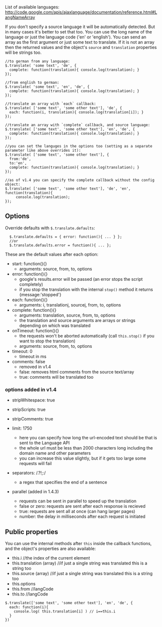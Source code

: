 List of available languages: http://code.google.com/apis/ajaxlanguage/documentation/reference.html#LangNameArray

If you don't specify a source language it will be automatically detected. But in many cases it's better to set that too. You can use the long name of the language or just the language code ('en' or 'english'). You can send an array as the first argument or just some text to translate. If it is not an array then the returned values and the object's `source` and `translation` properties will be strings too.

```
//to german from any language:
$.translate( 'some text', 'de', {
  complete: function(translation){ console.log(translation); }
});

//from english to german:
$.translate( 'some text', 'en', 'de', {
  complete: function(translation){ console.log(translation); }
});

//translate an array with `each` callback:
$.translate( ['some text', 'some other text'], 'de', {
  each: function(i, translation){ console.log(translation[i]); }
});

//translate an array with `complete` callback, and source language:
$.translate( ['some text', 'some other text'], 'en', 'de', {
  complete: function(translation){ console.log(translation); }
});

//you can set the languges in the options too (setting as a separate parameter like above overrides it):
$.translate( ['some text', 'some other text'], { 
  from:'de', 
  to:'en', 
  complete: function(translation){ console.log(translation); }
});

//as of v1.4 you can specify the complete callback without the config object:
$.translate( ['some text', 'some other text'], 'de', 'en',  function(translation){
     console.log(translation); 
});
```

## Options ##

Override defaults with `$.translate.defaults`:
```
  $.translate.defaults = { error: function(){ ... } };
  //or
  $.translate.defaults.error = function(){ ... };
```


These are the default values after each option:

  * start: function(){}
    * arguments: source, from, to, options
  * error: function(){}
    * google's results.error will be passed (an error stops the script completely)
    * if you stop the translation with the internal `stop()` method it returns {message:'stopped'}
  * each: function(){}
    * arguments: i, translation[i](i.md), source[i](i.md), from, to, options
  * complete: function(){}
    * arguments: translation, source, from, to, options
    * the translation and source arguments are arrays or strings depending on which was translated
  * onTimeout: function(){}
    * the requests won't be aborted automatically (call `this.stop()` if you want to stop the translation)
    * arguments: source, from, to, options
  * timeout: 0
    * timeout in ms
  * comments: false
    * removed in v1.4
    * false: removes html comments from the source text/array
    * true: comments will be translated too

### options added in v1.4 ###
  * stripWhitespace: true
  * stripScripts: true
  * stripComments: true
  * limit: 1750
    * here you can specify how long the url-encoded text should be that is sent to the Language API
    * the whole url must be less than 2000 characters long including the domain name and other parameters
    * you can increase this value slightly, but if it gets too large some requests will fail
  * separators: /\.\?\!;:/
    * a regex that specifies the end of a sentence

  * parallel (added in 1.4.3)
    * requests can be sent in parallel to speed up the translation
    * false or zero: requests are sent after each response is recieved
    * true: requests are sent all at once (can hang larger pages)
    * number: the delay in milliseconds after each request is initiated


## Public properties ##

You can use the internal methods after `this` inside the callback functions, and the object's properties are also available:
  * this.i //the index of the current element
  * this.translation (array) //if just a single string was translated this is a string too
  * this.source (array) //if just a single string was translated this is a string too
  * this.options
  * this.from //langCode
  * this.to //langCode
```
$.translate(['some text', 'some other text'], 'en', 'de', {
  each: function(i){
    console.log( this.translation[i] ) // i==this.i
  }
})
```